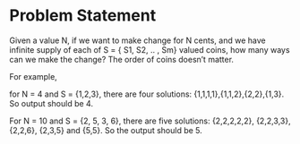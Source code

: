 # Problem Statement

Given a value N, if we want to make change for N cents, and we have infinite supply of each of S = { S1, S2, .. , Sm} valued coins,
how many ways can we make the change? The order of coins doesn’t matter.

For example, 

for N = 4 and S = {1,2,3},
there are four solutions: {1,1,1,1},{1,1,2},{2,2},{1,3}.
So output should be 4. 

For N = 10 and S = {2, 5, 3, 6}, 
there are five solutions: {2,2,2,2,2}, {2,2,3,3}, {2,2,6}, {2,3,5} and {5,5}. 
So the output should be 5.
